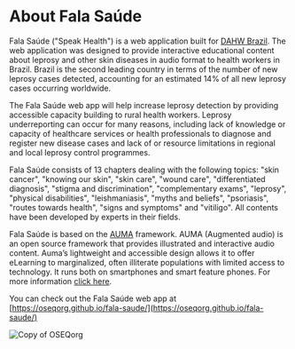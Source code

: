 # About Fala Saúde

Fala Saúde ("Speak Health") is a web application built for [DAHW Brazil](https://www.dahw.org.br). The web application was designed to provide interactive educational content about leprosy and other skin diseases in audio format to health workers in Brazil. Brazil is the second leading country in terms of the number of new leprosy cases detected, accounting for an estimated 14% of all new leprosy cases occurring worldwide.

The Fala Saúde web app will help increase leprosy detection by providing accessible capacity building to rural health workers. Leprosy underreporting can occur for many reasons, including lack of knowledge or capacity of healthcare services or health professionals to diagnose and register new disease cases and lack of or resource limitations in regional and local leprosy control programmes.

Fala Saúde consists of 13 chapters dealing with the following topics: "skin cancer", "knowing our skin", "skin care", "wound care", "differentiated diagnosis", "stigma and discrimination", "complementary exams", "leprosy", "physical disabilities", "leishmaniasis", "myths and beliefs", "psoriasis", "routes towards health", "signs and symptoms" and "vitiligo". All contents have been developed by experts in their fields.

Fala Saúde is based on the [AUMA](https://github.com/OSEQorg/auma.js) framework. AUMA (Augmented audio) is an open source framework that provides illustrated and interactive audio content. Auma’s lightweight and accessible design allows it to offer eLearning to marginalized, often illiterate populations with limited access to technology. It runs both on smartphones and smart feature phones. For more information [click here](https://github.com/OSEQorg/auma.js).

You can check out the Fala Saúde web app at [https://oseqorg.github.io/fala-saude/](https://oseqorg.github.io/fala-saude/)

![Copy of OSEQorg](https://user-images.githubusercontent.com/32398058/177327580-8157944e-15d4-4c3d-a896-d109257d2591.jpg)

